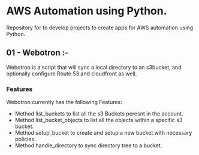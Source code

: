 # AWS Automation using Python.

Repository for to develop projects to create apps for AWS automation using Python.

## 01 - Webotron :-

Webotron is a script that will sync a local directory to an s3bucket, and optionally configure Route 53 and cloudfront as well.

### Features

Webotron currently has the following Features:

- Method list_buckets to list all the s3 Buckets peresnt in the account.
- Method list_bucket_objects to list all the objects within a specific s3 bucket.
- Method setup_bucket to create and setup a new bucket with necessary policies.
- Method handle_directory to sync directory tree to a bucket.
